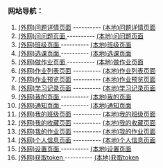### 网站导航：
1. 	[(外网)问题详情页面](https://h5.qingkequn.com/answer-details.html)		----------  [(本地)问题详情页面](http://192.168.11.100:3000/answer-details.html) <br>
2. 	[(外网)问问题页面  ](https://h5.qingkequn.com/answer-ques.html)				----------  [(本地)问问题页面  ](http://192.168.11.100:3000/answer-ques.html) <br>
3. 	[(外网)班级页面    ](https://h5.qingkequn.com/class.html) 						----------  [(本地)班级页面    ](http://192.168.11.100:3000/class.html) <br>
4. 	[(外网)选课页面    ](https://h5.qingkequn.com/course-selection.html)	----------  [(本地)选课页面    ](http://192.168.11.100:3000/course-selection.html) <br>
5. 	[(外网)做作业页面  ](https://h5.qingkequn.com/doing-homework.html)		----------  [(本地)做作业页面  ](http://192.168.11.100:3000/doing-homework.html) <br>
6. 	[(外网)作业列表页面](https://h5.qingkequn.com/homework-list.html)	  	----------  [(本地)作业列表页面](http://192.168.11.100:3000/homework-list.html) <br>
6. 	[(外网)作业预览页面](https://h5.qingkequn.com/homework-preview.html)	----------  [(本地)作业预览页面](http://192.168.11.100:3000/homework-preview.html) <br>
7. 	[(外网)学习记录页面](https://h5.qingkequn.com/learn-record.html) 			----------  [(本地)学习记录页面](http://192.168.11.100:3000/learn-record.html) <br>
8. 	[(外网)我的页面    ](https://h5.qingkequn.com/mine.html)						  ----------  [(本地)我的页面    ](http://192.168.11.100:3000/mine.html) <br>
9. 	[(外网)通知页面    ](https://h5.qingkequn.com/msg.html)						  	----------  [(本地)通知页面    ](http://192.168.11.100:3000/msg.html) <br>
10. [(外网)我的班级页面](https://h5.qingkequn.com/my-class.html) 					----------  [(本地)我的班级页面](http://192.168.11.100:3000/my-class.html) <br>
11. [(外网)我的收藏页面](https://h5.qingkequn.com/my-collection.html) 		----------  [(本地)我的收藏页面](http://192.168.11.100:3000/my-collection.html) <br>
12. [(外网)我的作业页面](https://h5.qingkequn.com/my-homework.html) 			----------  [(本地)我的作业页面](http://192.168.11.100:3000/my-homework.html) <br>
13. [(外网)个人信息页面](https://h5.qingkequn.com/personal-info.html) 		----------  [(本地)个人信息页面](http://192.168.11.100:3000/personal-info.html) <br>
14. [(外网)设置页面    ](https://h5.qingkequn.com/setting.html)						----------  [(本地)设置页面    ](http://192.168.11.100:3000/setting.html) <br>
14. [(外网)获取token   ](https://h5.qingkequn.com/setting.html)						----------  [(本地)获取token    ](http://192.168.11.100:3000/getTokenTest.html) <br>



